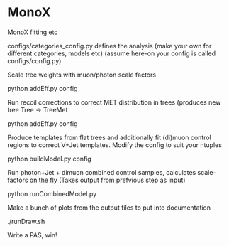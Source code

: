 MonoX
=====

MonoX fitting etc

configs/categories_config.py defines the analysis (make your own for different categories, models etc)
(assume here-on your config is called configs/config.py)

Scale tree weights with muon/photon scale factors

  python addEff.py config

Run recoil corrections to correct MET distribution in trees (produces new tree Tree -> TreeMet

  python addEff.py config
   
Produce templates from flat trees and additionally fit 
(di)muon control regions to correct V+Jet templates. Modify the config to suit your ntuples

  python buildModel.py config

Run photon+Jet + dimuon combined control samples, calculates scale-factors on the fly
(Takes output from prefvious step as input)

  python runCombinedModel.py 

Make a bunch of plots from the output files to put into documentation
  
  ./runDraw.sh

Write a PAS, win!
